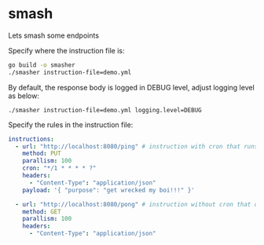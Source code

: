 # smash

Lets smash some endpoints

Specify where the instruction file is:

```sh
go build -o smasher
./smasher instruction-file=demo.yml
```

By default, the response body is logged in DEBUG level, adjust logging level as below:

```
./smasher instruction-file=demo.yml logging.level=DEBUG
```

Specify the rules in the instruction file:

```yaml
instructions:
  - url: "http://localhost:8080/ping" # instruction with cron that runs periodically
    method: PUT
    parallism: 100
    cron: "*/1 * * * * ?"
    headers:
      - "Content-Type": "application/json"
    payload: '{ "purpose": "get wrecked my boi!!!" }'

  - url: "http://localhost:8080/pong" # instruction without cron that only run once
    method: GET
    parallism: 100
    headers:
      - "Content-Type": "application/json"
```
